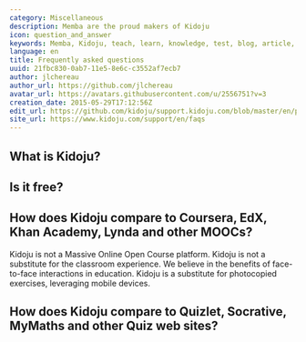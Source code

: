 ```yaml
---
category: Miscellaneous
description: Memba are the proud makers of Kidoju
icon: question_and_answer
keywords: Memba, Kidoju, teach, learn, knowledge, test, blog, article, documentation, ebook, video, webinar, slide
language: en
title: Frequently asked questions
uuid: 21fbc830-0ab7-11e5-8e6c-c3552af7ecb7
author: jlchereau
author_url: https://github.com/jlchereau
avatar_url: https://avatars.githubusercontent.com/u/2556751?v=3
creation_date: 2015-05-29T17:12:56Z
edit_url: https://github.com/kidoju/support.kidoju.com/blob/master/en/pages/faqs.md
site_url: https://www.kidoju.com/support/en/faqs
---
```

## What is Kidoju?


## Is it free?


## How does Kidoju compare to Coursera, EdX, Khan Academy, Lynda and other MOOCs?

Kidoju is not a Massive Online Open Course platform.
Kidoju is not a substitute for the classroom experience.
We believe in the benefits of face-to-face interactions in education.
Kidoju is a substitute for photocopied exercises, leveraging mobile devices.

## How does Kidoju compare to Quizlet, Socrative, MyMaths and other Quiz web sites?